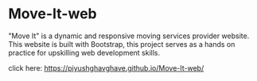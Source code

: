 # Move-It-web
"Move It" is a dynamic and responsive moving services provider website. This website is built with Bootstrap, this project serves as a hands on practice for upskilling web development skills. 

click here: https://piyushghavghave.github.io/Move-It-web/
